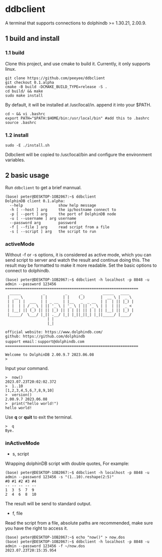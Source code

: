 # ddbclient
A terminal that supports connections to dolphindb >= 1.30.21, 2.00.9.

## 1 build and install
### 1.1 build
Clone this project, and use cmake to build it. Currently, it only supports linux.
```shell
git clone https://github.com/peeyee/ddbclient
git checkout 0.1.alpha
cmake -B build -DCMAKE_BUILD_TYPE=release -S .
cd build/ && make
sudo make install
```
By default, it will be installed at /usr/local/in. append it into your $PATH.


```shell
cd ~ && vi .bashrc
export PATH="$PATH:$HOME/bin:/usr/local/bin" #add this to .bashrc
source .bashrc
```
### 1.2 install
```shell
sudo -E ./install.sh
```
Ddbclient will be copied to /usr/local/bin and configure the environment variables.

## 2 basic usage
Run `ddbclient` to get a brief mannual.
```
(base) peter@DESKTOP-1OB2067:~$ ddbclient
DolphinDB client 0.1.alpha:
  --help                show help message
  -h [ --host ] arg     the ip/hostname connect to
  -p [ --port ] arg     the port of DolphinDB node
  -u [ --username ] arg username
  --password arg        password
  -f [ --file ] arg     read script from a file
  -s [ --script ] arg   the script to run
```
### activeMode
Without -f or -s options, it is considered as active mode, which you can
send script to server and watch the result and continue doing this. The result may be formatted to make it more readable. Set the basic options to connect to dolphindb.
``` shell
(base) peter@DESKTOP-1OB2067:~$ ddbclient -h localhost -p 8848 -u admin --password 123456
============================================================
  _____          _         _      _         _____   ____
 |  __ \        | |       | |    (_)       |  __ \ |  _ \
 | |  | |  ___  | | _ __  | |__   _  _ __  | |  | || |_) |
 | |  | | / _ \ | || '_ \ | '_ \ | || '_ \ | |  | ||  _ <
 | |__| || (_) || || |_) || | | || || | | || |__| || |_) |
 |_____/  \___/ |_|| .__/ |_| |_||_||_| |_||_____/ |____/
                   | |
                   |_|

official website: https://www.dolphindb.com/
github: https://github.com/dolphindb
support email：support@dolphindb.com
============================================================

Welcome to DolphinDB 2.00.9.7 2023.06.08
>  
```
Input your command.
```shell
>  now()
2023.07.23T20:02:02.372
>  1..10
[1,2,3,4,5,6,7,8,9,10]
>  version()
2.00.9.7 2023.06.08
>  print("hello world!")
hello world!
```
Use **q** or **quit** to exit the terminal.
```shell
>  q
Bye.
```

### inActiveMode
* s, script

Wrapping dolphinDB script with double quotes, For example:
```shell
(base) peter@DESKTOP-1OB2067:~$ ddbclient -h localhost -p 8848 -u admin --password 123456 -s "(1..10).reshape(2:5)"
#0 #1 #2 #3 #4
-- -- -- -- --
1  3  5  7  9
2  4  6  8  10
```
The result will be send to standard output.
* f, file

Read the script from a file, absolute paths are recommended, make sure you have the right to access it.
```shell
(base) peter@DESKTOP-1OB2067:~$ echo "now()" > now.dos
(base) peter@DESKTOP-1OB2067:~$ ddbclient -h localhost -p 8848 -u admin --password 123456 -f ~/now.dos
2023.07.23T20:15:35.954
```

